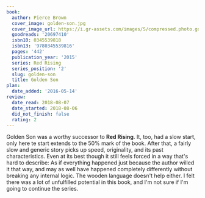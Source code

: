 ```yaml
---
book:
  author: Pierce Brown
  cover_image: golden-son.jpg
  cover_image_url: https://i.gr-assets.com/images/S/compressed.photo.goodreads.com/books/1461354417l/20697410._SX98_.jpg
  goodreads: '20697410'
  isbn10: 0345539818
  isbn13: '9780345539816'
  pages: '442'
  publication_year: '2015'
  series: Red Rising
  series_position: '2'
  slug: golden-son
  title: Golden Son
plan:
  date_added: '2016-05-14'
review:
  date_read: 2018-08-07
  date_started: 2018-08-06
  did_not_finish: false
  rating: 2
---
```


Golden Son was a worthy successor to **Red Rising**. It, too, had a slow start, only here te start extends to the 50% mark of the book. After that, a fairly slow and generic story picks up speed, originality, and its past characteristics. Even at its best though it still feels forced in a way that's hard to describe: As if everything happened just because the author willed it that way, and may as well have happened completely differently without breaking any internal logic. The wooden language doesn't help either. I felt there was a lot of unfulfilled potential in this book, and I'm not sure if I'm going to continue the series.
